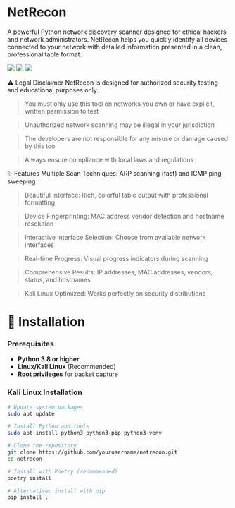 # NetRecon

<p>A powerful Python network discovery scanner designed for ethical hackers and network administrators. NetRecon helps you quickly identify all devices connected to your network with detailed information presented in a clean, professional table format.</p>

<img src="https://img.shields.io/badge/Network-Scanner-blue">
<img src="https://img.shields.io/badge/Python-3.8%252B-green">
<img src="https://img.shields.io/badge/License-MIT-yellow">
<imhg src="https://img.shields.io/badge/Platform-Linux%2520%257C%2520Kali-brightgreen">

⚠️ Legal Disclaimer
NetRecon is designed for authorized security testing and educational purposes only.

> You must only use this tool on networks you own or have explicit, written permission to test

> Unauthorized network scanning may be illegal in your jurisdiction

> The developers are not responsible for any misuse or damage caused by this tool

> Always ensure compliance with local laws and regulations

✨ Features
Multiple Scan Techniques: ARP scanning (fast) and ICMP ping sweeping

> Beautiful Interface: Rich, colorful table output with professional formatting

> Device Fingerprinting: MAC address vendor detection and hostname resolution

> Interactive Interface Selection: Choose from available network interfaces

> Real-time Progress: Visual progress indicators during scanning

> Comprehensive Results: IP addresses, MAC addresses, vendors, status, and hostnames

> Kali Linux Optimized: Works perfectly on security distributions

# 🚀 Installation

### Prerequisites
- **Python 3.8 or higher**
- **Linux/Kali Linux** (Recommended)
- **Root privileges** for packet capture

### Kali Linux Installation
```bash
# Update system packages
sudo apt update

# Install Python and tools
sudo apt install python3 python3-pip python3-venv

# Clone the repository
git clone https://github.com/yourusername/netrecon.git
cd netrecon

# Install with Poetry (recommended)
poetry install

# Alternative: install with pip
pip install .
